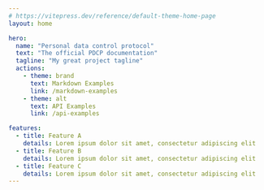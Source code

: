 ```yaml
---
# https://vitepress.dev/reference/default-theme-home-page
layout: home

hero:
  name: "Personal data control protocol"
  text: "The official PDCP documentation"
  tagline: "My great project tagline"
  actions:
    - theme: brand
      text: Markdown Examples
      link: /markdown-examples
    - theme: alt
      text: API Examples
      link: /api-examples

features:
  - title: Feature A
    details: Lorem ipsum dolor sit amet, consectetur adipiscing elit
  - title: Feature B
    details: Lorem ipsum dolor sit amet, consectetur adipiscing elit
  - title: Feature C
    details: Lorem ipsum dolor sit amet, consectetur adipiscing elit
---
```


